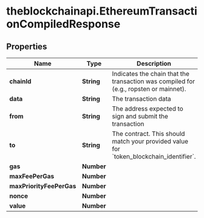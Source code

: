 # theblockchainapi.EthereumTransactionCompiledResponse

## Properties

Name | Type | Description | Notes
------------ | ------------- | ------------- | -------------
**chainId** | **String** | Indicates the chain that the transaction was compiled for (e.g., ropsten or mainnet).  | [optional] 
**data** | **String** | The transaction data  | [optional] 
**from** | **String** | The address expected to sign and submit the transaction  | [optional] 
**to** | **String** | The contract. This should match your provided value for &#x60;token_blockchain_identifier&#x60;.  | [optional] 
**gas** | **Number** |  | [optional] 
**maxFeePerGas** | **Number** |  | [optional] 
**maxPriorityFeePerGas** | **Number** |  | [optional] 
**nonce** | **Number** |  | [optional] 
**value** | **Number** |  | [optional] 


